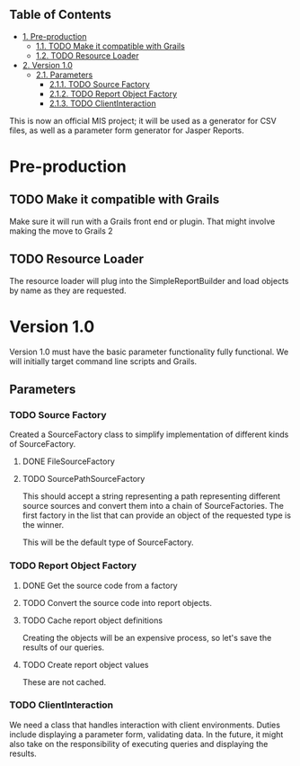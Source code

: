 <div id="table-of-contents">
<h2>Table of Contents</h2>
<div id="text-table-of-contents">
<ul>
<li><a href="#sec-1">1. Pre-production</a>
<ul>
<li><a href="#sec-1-1">1.1. <span class="todo TODO">TODO</span> Make it compatible with Grails</a></li>
<li><a href="#sec-1-2">1.2. <span class="todo TODO">TODO</span> Resource Loader</a></li>
</ul>
</li>
<li><a href="#sec-2">2. Version 1.0</a>
<ul>
<li><a href="#sec-2-1">2.1. Parameters</a>
<ul>
<li><a href="#sec-2-1-1">2.1.1. <span class="todo TODO">TODO</span> Source Factory</a></li>
<li><a href="#sec-2-1-2">2.1.2. <span class="todo TODO">TODO</span> Report Object Factory</a></li>
<li><a href="#sec-2-1-3">2.1.3. <span class="todo TODO">TODO</span> ClientInteraction</a></li>
</ul>
</li>
</ul>
</li>
</ul>
</div>
</div>

This is now an official MIS project; it will be used as a generator for CSV files, as well as a parameter form generator for Jasper Reports.

# Pre-production

## TODO Make it compatible with Grails

Make sure it will run with a Grails front end or plugin.  That might involve making the move to Grails 2

## TODO Resource Loader

The resource loader will plug into the SimpleReportBuilder and load objects by name as they are requested.

# Version 1.0

Version 1.0 must have the basic parameter functionality fully functional.  We will initially target command line scripts and Grails.

## Parameters

### TODO Source Factory

Created a SourceFactory class to simplify implementation of different kinds of SourceFactory.

1.  DONE FileSourceFactory

2.  TODO SourcePathSourceFactory

    This should accept a string representing a path representing different source sources and convert them into a chain of SourceFactories.  The first factory in the list that can provide an object of the requested type is the winner.  
    
    This will be the default type of SourceFactory.

### TODO Report Object Factory

1.  DONE Get the source code from a factory

2.  TODO Convert the source code into report objects.

3.  TODO Cache report object definitions

    Creating the objects will be an expensive process, so let's save the results of our queries.

4.  TODO Create report object values

    These are not cached.

### TODO ClientInteraction

We need a class that handles interaction with client environments.  Duties include displaying a parameter form, validating data.  In the future, it might also take on the responsibility of executing queries and displaying the results.
